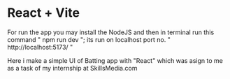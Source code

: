# React + Vite

For run the app you may install the NodeJS and then in terminal run this command " npm run dev ";
its run on localhost port no. "  http://localhost:5173/ "

Here i make a simple UI of Batting app with "React" which was asign to me as a task of my internship at SkillsMedia.com 



